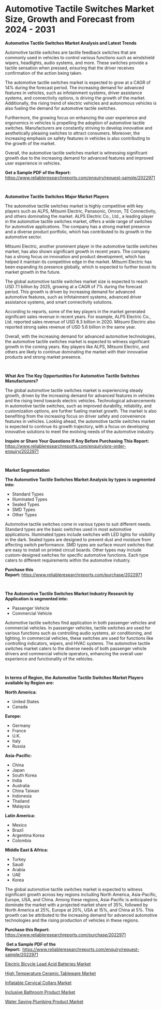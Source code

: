 <p><h1>Automotive Tactile Switches Market Size, Growth and Forecast from 2024 - 2031</h1></p><p><strong>Automotive Tactile Switches Market Analysis and Latest Trends</strong></p>
<p><p>Automotive tactile switches are tactile feedback switches that are commonly used in vehicles to control various functions such as windshield wipers, headlights, audio systems, and more. These switches provide a tactile sensation when pressed, ensuring that the driver receives confirmation of the action being taken.</p><p>The automotive tactile switches market is expected to grow at a CAGR of 14% during the forecast period. The increasing demand for advanced features in vehicles, such as infotainment systems, driver assistance systems, and connectivity options, is driving the growth of the market. Additionally, the rising trend of electric vehicles and autonomous vehicles is also fueling the demand for automotive tactile switches.</p><p>Furthermore, the growing focus on enhancing the user experience and ergonomics in vehicles is propelling the adoption of automotive tactile switches. Manufacturers are constantly striving to develop innovative and aesthetically pleasing switches to attract consumers. Moreover, the increasing emphasis on safety features in vehicles is also contributing to the growth of the market.</p><p>Overall, the automotive tactile switches market is witnessing significant growth due to the increasing demand for advanced features and improved user experience in vehicles.</p></p>
<p><strong>Get a Sample PDF of the Report:&nbsp;</strong> <a href="https://www.reliableresearchreports.com/enquiry/request-sample/2022971">https://www.reliableresearchreports.com/enquiry/request-sample/2022971</a></p>
<p>&nbsp;</p>
<p><strong>Automotive Tactile Switches Major Market Players</strong></p>
<p><p>The automotive tactile switches market is highly competitive with key players such as ALPS, Mitsumi Electric, Panasonic, Omron, TE Connectivity, and others dominating the market. ALPS Electric Co., Ltd., a leading player in the automotive tactile switches market, offers a wide range of switches for automotive applications. The company has a strong market presence and a diverse product portfolio, which has contributed to its growth in the automotive sector.</p><p>Mitsumi Electric, another prominent player in the automotive tactile switches market, has also shown significant growth in recent years. The company has a strong focus on innovation and product development, which has helped it maintain its competitive edge in the market. Mitsumi Electric has been expanding its presence globally, which is expected to further boost its market growth in the future.</p><p>The global automotive tactile switches market size is expected to reach USD 7.1 billion by 2025, growing at a CAGR of 7% during the forecast period. This growth is driven by increasing demand for advanced automotive features, such as infotainment systems, advanced driver assistance systems, and smart connectivity solutions.</p><p>According to reports, some of the key players in the market generated significant sales revenue in recent years. For example, ALPS Electric Co., Ltd. reported sales revenue of USD 8.3 billion in 2020. Mitsumi Electric also reported strong sales revenue of USD 5.6 billion in the same year.</p><p>Overall, with the increasing demand for advanced automotive technologies, the automotive tactile switches market is expected to witness significant growth in the coming years. Key players like ALPS, Mitsumi Electric, and others are likely to continue dominating the market with their innovative products and strong market presence.</p></p>
<p>&nbsp;</p>
<p><strong>What Are The Key Opportunities For Automotive Tactile Switches Manufacturers?</strong></p>
<p><p>The global automotive tactile switches market is experiencing steady growth, driven by the increasing demand for advanced features in vehicles and the rising trend towards electric vehicles. Technological advancements in automotive tactile switches, such as improved durability, reliability, and customization options, are further fueling market growth. The market is also benefiting from the increasing focus on driver safety and convenience features in vehicles. Looking ahead, the automotive tactile switches market is expected to continue its growth trajectory, with a focus on developing innovative solutions to meet the evolving needs of the automotive industry.</p></p>
<p><strong>Inquire or Share Your Questions If Any Before Purchasing This Report:</strong> <a href="https://www.reliableresearchreports.com/enquiry/pre-order-enquiry/2022971">https://www.reliableresearchreports.com/enquiry/pre-order-enquiry/2022971</a></p>
<p>&nbsp;</p>
<p><strong>Market Segmentation</strong></p>
<p><strong>The Automotive Tactile Switches Market Analysis by types is segmented into:</strong></p>
<p><ul><li>Standard Types</li><li>Illuminated Types</li><li>Sealed Types</li><li>SMD Types</li><li>Other Types</li></ul></p>
<p><p>Automotive tactile switches come in various types to suit different needs. Standard types are the basic switches used in most automotive applications. Illuminated types include switches with LED lights for visibility in the dark. Sealed types are designed to prevent dust and moisture from affecting switch performance. SMD types are surface mount switches that are easy to install on printed circuit boards. Other types may include custom-designed switches for specific automotive functions. Each type caters to different requirements within the automotive industry.</p></p>
<p><strong>Purchase this Report:&nbsp;</strong><a href="https://www.reliableresearchreports.com/purchase/2022971">https://www.reliableresearchreports.com/purchase/2022971</a></p>
<p>&nbsp;</p>
<p><strong>The Automotive Tactile Switches Market Industry Research by Application is segmented into:</strong></p>
<p><ul><li>Passenger Vehicle</li><li>Commercial Vehicle</li></ul></p>
<p><p>Automotive tactile switches find application in both passenger vehicles and commercial vehicles. In passenger vehicles, tactile switches are used for various functions such as controlling audio systems, air conditioning, and lighting. In commercial vehicles, these switches are used for functions like controlling indicators, wipers, and HVAC systems. The automotive tactile switches market caters to the diverse needs of both passenger vehicle drivers and commercial vehicle operators, enhancing the overall user experience and functionality of the vehicles.</p></p>
<p>&nbsp;</p>
<p><strong>In terms of Region, the Automotive Tactile Switches Market Players available by Region are:</strong></p>
<p>
    <p> <strong> North America: </strong>
        <ul>
            <li>United States</li>
            <li>Canada</li>
        </ul>
        </p> 
    <p> <strong> Europe: </strong>
        <ul>
            <li>Germany</li>
            <li>France</li>
            <li>U.K.</li>
            <li>Italy</li>
            <li>Russia</li>
        </ul>
        </p> 
    <p> <strong> Asia-Pacific: </strong>
        <ul>
            <li>China</li>
            <li>Japan</li>
            <li>South Korea</li>
            <li>India</li>
            <li>Australia</li>
            <li>China Taiwan</li>
            <li>Indonesia</li>
            <li>Thailand</li>
            <li>Malaysia</li>
        </ul>
        </p> 
    <p> <strong> Latin America: </strong>
        <ul>
            <li>Mexico</li>
            <li>Brazil</li>
            <li>Argentina Korea</li>
            <li>Colombia</li>
        </ul>
        </p> 
    <p> <strong> Middle East & Africa: </strong>
        <ul>
            <li>Turkey</li>
            <li>Saudi</li>
            <li>Arabia</li>
            <li>UAE</li>
            <li>Korea</li>
        </ul>
    </p>
    </p>
<p><p>The global automotive tactile switches market is expected to witness significant growth across key regions including North America, Asia-Pacific, Europe, USA, and China. Among these regions, Asia-Pacific is anticipated to dominate the market with a projected market share of 35%, followed by North America at 25%, Europe at 20%, USA at 15%, and China at 5%. This growth can be attributed to the increasing demand for advanced automotive technologies and the rising production of vehicles in these regions.</p></p>
<p><strong>Purchase this Report: </strong><a href="https://www.reliableresearchreports.com/purchase/2022971">https://www.reliableresearchreports.com/purchase/2022971</a></p>
<p>&nbsp;<strong>Get a Sample PDF of the Report:&nbsp;&nbsp;</strong><a href="https://www.reliableresearchreports.com/enquiry/request-sample/2022971">https://www.reliableresearchreports.com/enquiry/request-sample/2022971</a></p>
<p><strong></strong></p>
<p><p><a href="https://full-wildebeest-80b.notion.site/Electric-Bicycle-Lead-Acid-Batteries-Market-Offers-Provide-Insightful-Data-for-the-Time-Period-from--32eebfeddf8b45bf93973c3f6cf38f4d">Electric Bicycle Lead Acid Batteries Market</a></p><p><a href="https://flame-sidecar-702.notion.site/Decoding-the-High-Temperature-Ceramic-Tableware-Market-A-Deep-Dive-into-the-Latest-Market-Trends-M-3daabc5afbd34721a06f3b984bb4cf70">High Temperature Ceramic Tableware Market</a></p><p><a href="https://pretty-mail-caf.notion.site/Inflatable-Cervical-Collars-Market-Analysis-and-Market-Size-Global-Industry-Overview-Market-Segmen-1cf70ac158b54ccca42b5c2d20bcdeca">Inflatable Cervical Collars Market</a></p><p><a href="https://view.publitas.com/reportprime-1/inclusive-bathroom-product-market-with-the-goal-of-estimating-the-market-size-and-future-growth-potential-of-various-market-segments-based-on-component-applications-end-user-and-region/">Inclusive Bathroom Product Market</a></p><p><a href="https://view.publitas.com/reportprime-1/water-saving-plumbing-product-market-size-market-trends-and-growth-outlook-forecasted-for-period-from-2024-to-2031/">Water Saving Plumbing Product Market</a></p></p>